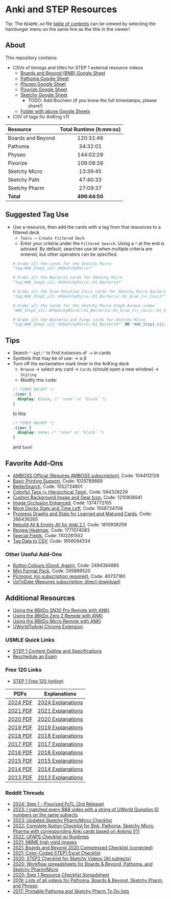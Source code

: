# Anki and STEP Resources

Tip: The `README.md` file
[table of contents](https://docs.github.com/en/repositories/managing-your-repositorys-settings-and-features/customizing-your-repository/about-readmes#auto-generated-table-of-contents-for-readme-files)
can be viewed by selecting the hamburger menu on the same line as the title in
the viewer!

## About

This repository contains:

- CSVs of timings and titles for STEP 1 external resource videos
    - [Boards and Beyond (BNB) Google Sheet](https://docs.google.com/spreadsheets/d/1Wm41IYA7ty8o-c8en73YcsnBitMoIJBqOoivP46xPag/edit?usp=sharing)
    - [Pathoma Google Sheet](https://docs.google.com/spreadsheets/d/1NAeezYHHN5qXgC7AmfHF6CiWdOFn3YAh7ixa56eD64c/edit?usp=sharing)
    - [Physeo Google Sheet](https://docs.google.com/spreadsheets/d/1L3SIvoQ6W02KJylnQfod6kAduBXP7W1em84sDAmyLMA/edit?usp=sharing)
    - [Pixorize Google Sheet](https://docs.google.com/spreadsheets/d/1v8s2e8QmMmoTEHZEQ_TXM_1lj2-glj6Po8s870OZbZw/edit?usp=sharing)
    - [Sketchy Google Sheet](https://docs.google.com/spreadsheets/d/1tPFMKQ6lCDuS8vgn8HTWKh3omDXrUHzCvmoFzogr2CQ/edit?usp=sharing)
        - TODO: Add Biochem (if you know the full timestamps, please share!)
    - [Folder with above Google Sheets](https://drive.google.com/drive/folders/1rLeHmQgOzyJmIGUuPnUD3wDfIynowgbF?usp=drive_link)
- CSV of tags for AnKing v11

| Resource          | Total Runtime (h:mm:ss) |
| :---------------- | :---------------------: |
| Boards and Beyond | 120:31:46 |
| Pathoma           | 34:32:01 |
| Physeo            | 144:02:29 |
| Pixorize          | 109:08:39 |
| Sketchy Micro     | 13:39:45 |
| Sketchy Path      | 47:40:33 |
| Sketchy Pharm     | 27:09:37 |
| **Total**         | **496:44:50** |

## Suggested Tag Use

- Use a resource, then add the cards with a tag from that resources to a
filtered deck
    - `Tools → Create Filtered Deck`
    - Enter your criteria under the `Filtered Search`.
    Using a `*` at the end is advised. By default, searches use `OR` when
    multiple criteria are entered, but other operators can be specified.
    ```python
    # Grabs all the cards for the Sketchy Micro
    "tag:#AK_Step1_v11::#SketchyMicro*"

    # Grabs all the Bacteria cards for Sketchy Micro
    "tag:#AK_Step1_v11::#SketchyMicro::01_Bacteria*"

    # Grabs all the Gram Positive Cocci cards for Sketchy Micro Bacteria
    "tag:#AK_Step1_v11::#SketchyMicro::01_Bacteria::01_Gram_(+)_Cocci*"

    # Grabs all the cards for the Sketchy Micro Staph Aureus video
    "#AK_Step1_v11::#SketchyMicro::01_Bacteria::01_Gram_(+)_Cocci::01_Staph_aureus*"

    # Grabs all the Bacteria and Fungi cards for Sketchy Micro
    "tag:#AK_Step1_v11::#SketchyMicro::01_Bacteria*" OR "#AK_Step1_v11::#SketchyMicro::02_Fungi*"
    ```

## Tips

- Search `"-&gt;"` to find instances of `->` in cards
- Symbols that may be of use: → α β
- Turn off the exclamation mark timer in the AnKing deck
    - `Browse` → select any card → `Cards` (should open a new window) → `Styling`
    - Modify this code:
    ```css
    /* TIMER ON/OFF */
    .timer {
      display: block; /* ‘none’ or ‘block’ */
    }
    ```
    to this
    ```css
    /* TIMER ON/OFF */
    .timer {
      display: none; /* ‘none’ or ‘block’ */
    }
    ```
    and `Save`!

## Favorite Add-Ons

- [AMBOSS Official (Requires AMBOSS subscription)](https://ankiweb.net/shared/info/1044112126), Code: 1044112126
- [Basic Printing Support](https://ankiweb.net/shared/info/1025789669), Code: 1025789669
- [BetterSearch](https://ankiweb.net/shared/info/1052724801), Code: 1052724801
- [Colorful Tags (+ Hierarchical Tags)](https://ankiweb.net/shared/info/594329229), Code: 594329229
- [Custom Background Image and Gear Icon](https://ankiweb.net/shared/info/1210908941), Code: 1210908941
- [Image Occlusion Enhanced](https://ankiweb.net/shared/info/1374772155), Code: 1374772155
- [More Decks Stats and Time Left](https://ankiweb.net/shared/info/1556734708), Code: 1556734708
- [Progress Graphs and Stats for Learned and Matured Cards](https://ankiweb.net/shared/info/266436365), Code: 266436365
- [Rebuild All & Empty All for Anki 2.1](https://ankiweb.net/shared/info/1810938259), Code: 1810938259
- [Review Heatmap](https://ankiweb.net/shared/info/1771074083), Code: 1771074083
- [Special Fields](https://ankiweb.net/shared/info/1102281552), Code: 1102281552
- [Tag Data to CSV](https://ankiweb.net/shared/info/1656094334), Code: 1656094334

### Other Useful Add-Ons
- [Button Colours (Good, Again)](https://ankiweb.net/shared/info/2494384865), Code: 2494384865
- [Mini Format Pack](https://ankiweb.net/shared/info/295889520), Code: 295889520
- [Picmonic (no subscription required)](https://ankiweb.net/shared/info/40737180), Code: 40737180
- [UpToDate (Requires subscription; direct download)](https://www.wolterskluwer.com/en/solutions/uptodate/uptodate/anki-add-on#how-to)

## Additional Resources

- [Using the 8BitDo SN30 Pro Remote with ANKI](https://gist.github.com/emleddin/2854b6f33417d2823738caef0ef6c129)
- [Using the 8BitDo Zero 2 Remote with ANKI](https://gist.github.com/emleddin/d25eb8493e16a7e262d156e7c8f53e77)
- [Using the 8BitDo Micro Remote with ANKI](https://gist.github.com/emleddin/fa059bd25445f9bb30150857640c0bc9)
- [UWorldToAnki Chrome Extension](https://chrome.google.com/webstore/detail/uworld2anki/phmlchhmidolklmhbieicjmeamkjfdif)

### USMLE Quick Links

- [STEP 1 Content Outline and Specifications](https://www.usmle.org/prepare-your-exam/step-1-materials/step-1-content-outline-and-specifications)
- [Reschedule an Exam](https://www.usmle.org/reschedule-exam)

### Free 120 Links

- [STEP 1 Free 120 (online)](https://orientation.nbme.org/Launch/USMLE/STPF1)

| PDFs                                                                                                             | Explanations                                                                                                              |
|------------------------------------------------------------------------------------------------------------------|---------------------------------------------------------------------------------------------------------------------------|
| [2024 PDF](https://www.usmle.org/sites/default/files/2021-10/Step_1_Sample_Items.pdf)                            | [2024 Explanations](https://bootcamp.com/blog/new-free-120-nbme-step-1-explanations)                                      |
| [2021 PDF](https://www.usmle.org/sites/default/files/2021-08/Step_1_Sample_Items.pdf)                            | [2021 Explanations](https://www.benwhite.com/medicine/explanations-for-the-2021-official-step-1-practice-questions/)      |
| [2020 PDF](https://web.archive.org/web/20200412200527/https://usmle.org/pdfs/step-1/samples_step1_2020.pdf)      | [2020 Explanations](https://www.benwhite.com/medicine/explanations-for-the-2020-official-step-1-practice-questions/)      |
| [2019 PDF](https://web.archive.org/web/20191205205700/https://usmle.org/pdfs/step-1/samples_step1.pdf)           | [2019 Explanations](https://www.benwhite.com/medicine/explanations-for-the-2019-official-step-1-practice-questions/)      |
| [2018 PDF](https://web.archive.org/web/20180619084252/http://www.usmle.org/pdfs/step-1/samples_step1.pdf)        | [2018 Explanations](https://www.benwhite.com/medicine/explanations-for-the-2018-official-step-1-practice-questions/)      |
| [2017 PDF](https://web.archive.org/web/20171013115931/http://www.usmle.org:80/pdfs/step-1/2017samples_step1.pdf) | [2017 Explanations](https://www.benwhite.com/medicine/explanations-for-the-2017-official-step-1-practice-questions/)      |
| [2016 PDF](https://web.archive.org/web/20171013115615/http://www.usmle.org:80/pdfs/step-1/2016samples_step1.pdf) | [2016 Explanations](https://www.benwhite.com/medicine/explanations-for-the-2016-official-step-1-practice-questions/)      |
| [2015 PDF](https://web.archive.org/web/20170201050849/http://www.usmle.org/pdfs/step-1/2015samples_step1.pdf)    | [2015 Explanations](https://www.benwhite.com/medicine/explanations-for-the-2015-2016-official-step-1-practice-questions/) |
| [2014 PDF](https://web.archive.org/web/20150330093103/http://www.usmle.org/pdfs/step-1/2014samples_step1.pdf)    | [2014 Explanations](https://www.benwhite.com/medicine/explanations-for-the-2014-2015-official-step-1-practice-questions/) |
| [2013 PDF](https://web.archive.org/web/20150216091915/http://www.usmle.org/pdfs/step-1/2013midMay2014_Step1.pdf) | [2013 Explanations](https://www.benwhite.com/medicine/explanations-for-the-official-usmle-step-1-practice-questions/)     |

### Reddit Threads

- [2024: Step 1 - Pixorized FoTL (3rd Release)](https://www.reddit.com/r/medicalschoolanki/comments/1b4uvlg/comment/kt6zn9m/)
- [2023: I matched every B&B video with a string of UWorld Question ID numbers on the same subjects ](https://www.reddit.com/r/medicalschool/comments/16dpri3/i_matched_every_bb_video_with_a_string_of_uworld/)
- [2023: Updated Sketchy Pharm/Micro Checklist](https://www.reddit.com/r/comlex/comments/14i1udg/updated_sketchy_pharmmicro_checklist/)
- [2022: Complete Notion Checklist for Bnb, Pathoma, Sketchy Micro, Pharma with corresponding Anki cards based on Anking V11](https://www.reddit.com/r/medicalschoolanki/comments/vucu2q/complete_notion_checklist_for_bnb_pathoma_sketchy/)
- [2022: UFAPS Checklist w/ Runtimes](https://www.reddit.com/r/step1/comments/u2e19p/ufaps_checklist_w_runtimes/)
- [2021: NBME high yield images](https://www.reddit.com/r/step1/comments/nx9ur0/nbme_high_yield_images/)
- [2021: Boards and Beyond 2020 Compressed Checklist (corrected)](https://www.reddit.com/r/step1/comments/ld84m3/boards_and_beyond_2020_compressed_checklist/)
- [2021: Color-Coded STEP1 Excel Checklist](https://www.reddit.com/r/step1/comments/re7sly/finally_an_excel_checklist_with_all_of_the_usmle/)
- [2020: STEP2 Checklist for Sketchy Videos (All subjects)](https://www.reddit.com/r/Step2/comments/kcs15j/made_a_checklist_for_sketchy_videos_all_subjects/)
- [2020: Workflow spreadsheets for Boards & Beyond, Pathoma, and Sketchy Pharm/Micro](https://www.reddit.com/r/medicalschoolanki/comments/g4y58p/workflow_spreadsheet_with_boards_and_beyond/)
- [2020: Step 1 Resource Checklist Spreadsheet](https://www.reddit.com/r/step1/comments/g99b0y/step_1_resource_checklist_spreadsheet_pixorize/)
- [2019: Lists of all videos for Pathoma, Boards & Beyond, Sketchy Pharm, and Physeo](https://www.reddit.com/r/step1/comments/b48r6m/lists_of_all_videos_with_runtimes_in_pathoma/)
- [2017: Printable Pathoma and Sketchy Pharm To Do lists](https://www.reddit.com/r/medicalschool/comments/76coin/pathoma_and_sketchy_pharm_to_do_lists_printables/)
